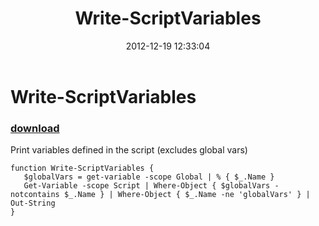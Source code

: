 ﻿---
pid:            3836
poster:         Ryan Smith
title:          Write-ScriptVariables
date:           2012-12-19 12:33:04
format:         posh
parent:         0
parent:         0

---

# Write-ScriptVariables

### [download](3836.ps1)

Print variables defined in the script (excludes global vars)

```posh
function Write-ScriptVariables {
   $globalVars = get-variable -scope Global | % { $_.Name }
   Get-Variable -scope Script | Where-Object { $globalVars -notcontains $_.Name } | Where-Object { $_.Name -ne 'globalVars' } | Out-String	
}

```
